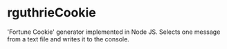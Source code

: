 # rguthrieCookie
'Fortune Cookie' generator implemented in Node JS.  Selects one message from a text file
and writes it to the console.
